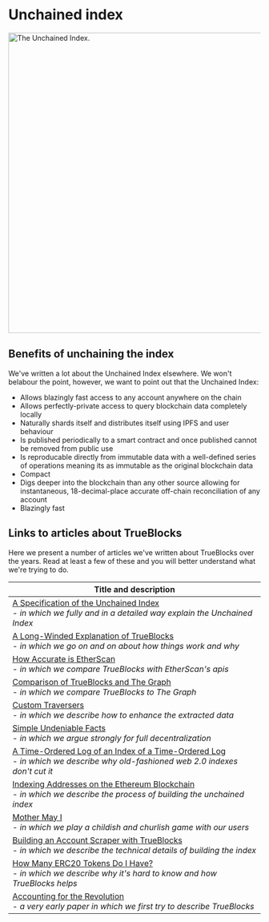 # Unchained index

<!-- markdownlint-disable MD041 MD033 -->

<img src="/data-model/img/the-index.png" alt="The Unchained Index." width="600"/>

## Benefits of unchaining the index

We've written a lot about the Unchained Index elsewhere. We won't belabour the point, however, we want
to point out that the Unchained Index:

- Allows blazingly fast access to any account anywhere on the chain
- Allows perfectly-private access to query blockchain data completely locally
- Naturally shards itself and distributes itself using IPFS and user behaviour
- Is published periodically to a smart contract and once published cannot be removed from public use
- Is reproducable directly from immutable data with a well-defined series of operations meaning its as immutable as the original blockchain data
- Compact
- Digs deeper into the blockchain than any other source allowing for instantaneous, 18-decimal-place accurate off-chain reconciliation of any account
- Blazingly fast

## Links to articles about TrueBlocks

Here we present a number of articles we've written about TrueBlocks over the years. Read at least a few of these and you will better understand what we're trying to do.

| Title and description                                                                                                                                                                                              |
| ------------------------------------------------------------------------------------------------------------------------------------------------------------------------------------------------------------------ |
| [A Specification of the Unchained Index](https://trueblocks.io/papers/2023/specification-for-the-unchained-index-v2.0.0-release.pdf)<br>- *in which we fully and in a detailed way explain the Unchained Index*    |
| [A Long-Winded Explanation of TrueBlocks](https://trueblocks.io/blog/a-long-winded-explanation-of-trueblocks/)<br>- *in which we go on and on about how things work and why*                                       |
| [How Accurate is EtherScan](https://trueblocks.io/blog/how-accurate-is-etherscan/)<br>- *in which we compare TrueBlocks with EtherScan's apis*                                                                     |
| [Comparison of TrueBlocks and The Graph](https://trueblocks.io/papers/2021/the-difference-between-trueBlocks-and-rotki-and-trueBlocks-and-thegraph.pdf)<br>- *in which we compare TrueBlocks to The Graph*         |
| [Custom Traversers](https://trueblocks.io/blog/dynamic-traversers-for-trueblocks/)<br>- *in which we describe how to enhance the extracted data*                                                                   |
| [Simple Undeniable Facts](https://trueblocks.io/blog/simple-undeniable-facts/)<br>- *in which we argue strongly for full decentralization*                                                                         |
| [A Time-Ordered Log of an Index of a Time-Ordered Log](https://trueblocks.io/blog/a-time-ordered-index-of-time-ordered-immutable-data/)<br>- *in which we describe why old-fashioned web 2.0 indexes don't cut it* |
| [Indexing Addresses on the Ethereum Blockchain](https://trueblocks.io/blog/indexing-addresses-on-the-ethereum-blockchain/)<br>- *in which we describe the process of building the unchained index*                 |
| [Mother May I](https://trueblocks.io/blog/mother-may-i/)<br>- *in which we play a childish and churlish game with our users*                                                                                       |
| [Building an Account Scraper with TrueBlocks](https://trueblocks.io/blog/building-an-ethereum-account-scraper-with-trueblocks/)<br>- *in which we describe the technical details of building the index*            |
| [How Many ERC20 Tokens Do I Have?](https://trueblocks.io/blog/how-many-erc20-tokens-do-you-have/)<br>- *in which we describe why it's hard to know and how TrueBlocks helps*                                       |
| [Accounting for the Revolution](https://trueblocks.io/blog/accounting-for-the-revolution/)<br>- *a very early paper in which we first try to describe TrueBlocks*                                                  |
